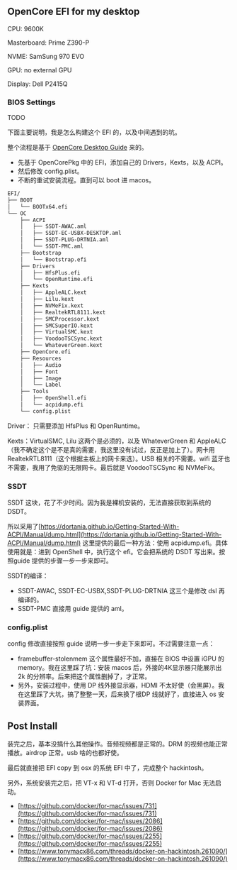 ## OpenCore EFI for my desktop

CPU: 9600K

Masterboard: Prime Z390-P

NVME: SamSung 970 EVO

GPU: no external GPU

Display: Dell P2415Q

### BIOS Settings

TODO

下面主要说明，我是怎么构建这个 EFI 的，以及中间遇到的坑。

整个流程是基于 [OpenCore Desktop Guide](https://dortania.github.io/OpenCore-Desktop-Guide/) 来的。

- 先基于 OpenCorePkg 中的 EFI，添加自己的 Drivers，Kexts，以及 ACPI。
- 然后修改 config.plist。
- 不断的重试安装流程。直到可以 boot 进 macos。

```bash
EFI/
├── BOOT
│   └── BOOTx64.efi
└── OC
    ├── ACPI
    │   ├── SSDT-AWAC.aml
    │   ├── SSDT-EC-USBX-DESKTOP.aml
    │   ├── SSDT-PLUG-DRTNIA.aml
    │   └── SSDT-PMC.aml
    ├── Bootstrap
    │   └── Bootstrap.efi
    ├── Drivers
    │   ├── HfsPlus.efi
    │   └── OpenRuntime.efi
    ├── Kexts
    │   ├── AppleALC.kext
    │   ├── Lilu.kext
    │   ├── NVMeFix.kext
    │   ├── RealtekRTL8111.kext
    │   ├── SMCProcessor.kext
    │   ├── SMCSuperIO.kext
    │   ├── VirtualSMC.kext
    │   ├── VoodooTSCSync.kext
    │   └── WhateverGreen.kext
    ├── OpenCore.efi
    ├── Resources
    │   ├── Audio
    │   ├── Font
    │   ├── Image
    │   └── Label
    ├── Tools
    │   ├── OpenShell.efi
    │   └── acpidump.efi
    └── config.plist
```

Driver： 只需要添加 HfsPlus 和 OpenRuntime。

Kexts：VirtualSMC, Lilu 这两个是必须的，以及 WhateverGreen 和 AppleALC（我不确定这个是不是真的需要，我这里没有试过，反正是加上了）。网卡用 RealtekRTL8111（这个根据主板上的网卡来选）。USB 相关的不需要。wifi 蓝牙也不需要，我用了免驱的无限网卡。最后就是 VoodooTSCSync 和 NVMeFix。

### SSDT

SSDT 这块，花了不少时间。因为我是裸机安装的，无法直接获取到系统的 DSDT。

所以采用了[https://dortania.github.io/Getting-Started-With-ACPI/Manual/dump.html](https://dortania.github.io/Getting-Started-With-ACPI/Manual/dump.html) 这里提供的最后一种方法：使用 acpidump.efi。具体使用就是：进到 OpenShell 中，执行这个 efi。它会把系统的 DSDT 写出来。按照guide 提供的步骤一步一步来即可。

SSDT的编译：

- SSDT-AWAC, SSDT-EC-USBX,SSDT-PLUG-DRTNIA 这三个是修改 dsl 再编译的。
- SSDT-PMC 直接用 guide 提供的 aml。

### config.plist

config 修改直接按照 guide 说明一步一步走下来即可。不过需要注意一点：

- framebuffer-stolenmem 这个属性最好不加，直接在 BIOS 中设置 iGPU 的 memory。我在这里踩了坑：安装 macos 后，外接的4K显示器只能展示出 2k 的分辨率。后来把这个属性删掉了，才正常。
- 另外，安装过程中，使用 DP 线外接显示器，HDMI 不太好使（会黑屏）。我在这里踩了大坑，搞了整整一天，后来换了根DP 线就好了，直接进入 os 安装界面。

## Post Install

装完之后，基本没搞什么其他操作。音频视频都是正常的。DRM 的视频也能正常播放。airdrop 正常。usb 啥的也都好使。

最后就直接把 EFI copy 到 osx 的系统 EFI 中了，完成整个 hackintosh。

另外，系统安装完之后，把 VT-x 和 VT-d 打开，否则 Docker for Mac 无法启动。

- [https://github.com/docker/for-mac/issues/731](https://github.com/docker/for-mac/issues/731)
- [https://github.com/docker/for-mac/issues/2086](https://github.com/docker/for-mac/issues/2086)
- [https://github.com/docker/for-mac/issues/2255](https://github.com/docker/for-mac/issues/2255)
- [https://www.tonymacx86.com/threads/docker-on-hackintosh.261090/](https://www.tonymacx86.com/threads/docker-on-hackintosh.261090/)
